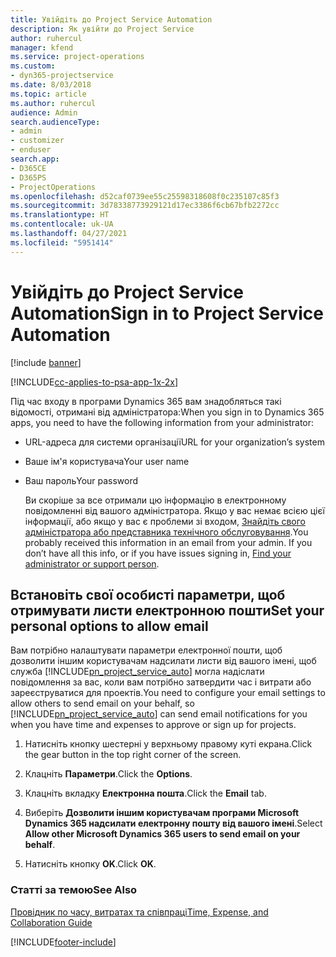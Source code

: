 ```yaml
---
title: Увійдіть до Project Service Automation
description: Як увійти до Project Service
author: ruhercul
manager: kfend
ms.service: project-operations
ms.custom:
- dyn365-projectservice
ms.date: 8/03/2018
ms.topic: article
ms.author: ruhercul
audience: Admin
search.audienceType:
- admin
- customizer
- enduser
search.app:
- D365CE
- D365PS
- ProjectOperations
ms.openlocfilehash: d52caf0739ee55c25598318608f0c235107c85f3
ms.sourcegitcommit: 3d78338773929121d17ec3386f6cb67bfb2272cc
ms.translationtype: HT
ms.contentlocale: uk-UA
ms.lasthandoff: 04/27/2021
ms.locfileid: "5951414"
---
```

# <a name="sign-in-to-project-service-automation"></a><span data-ttu-id="1df79-103">Увійдіть до Project Service Automation</span><span class="sxs-lookup"><span data-stu-id="1df79-103">Sign in to Project Service Automation</span></span>

[!include [banner](../includes/psa-now-project-operations.md)]

[!INCLUDE[cc-applies-to-psa-app-1x-2x](../includes/cc-applies-to-psa-app-1x-2x.md)]

<span data-ttu-id="1df79-104">Під час входу в програми Dynamics 365 вам знадобляться такі відомості, отримані від адміністратора:</span><span class="sxs-lookup"><span data-stu-id="1df79-104">When you sign in to Dynamics 365 apps, you need to have the following information from your administrator:</span></span>  
  
- <span data-ttu-id="1df79-105">URL-адреса для системи організації</span><span class="sxs-lookup"><span data-stu-id="1df79-105">URL for your organization’s system</span></span>  
  
- <span data-ttu-id="1df79-106">Ваше ім'я користувача</span><span class="sxs-lookup"><span data-stu-id="1df79-106">Your user name</span></span>  
  
- <span data-ttu-id="1df79-107">Ваш пароль</span><span class="sxs-lookup"><span data-stu-id="1df79-107">Your password</span></span>  
  
  <span data-ttu-id="1df79-108">Ви скоріше за все отримали цю інформацію в електронному повідомленні від вашого адміністратора. Якщо у вас немає всією цієї інформації, або якщо у вас є проблеми зі входом, [Знайдіть свого адміністратора або представника технічного обслуговування](/dynamics365/customerengagement/on-premises/basics/find-administrator-support).</span><span class="sxs-lookup"><span data-stu-id="1df79-108">You probably received this information in an email from your admin. If you don’t have all this info, or if you have issues signing in, [Find your administrator or support person](/dynamics365/customerengagement/on-premises/basics/find-administrator-support).</span></span>  
  
## <a name="set-your-personal-options-to-allow-email"></a><span data-ttu-id="1df79-109">Встановіть свої особисті параметри, щоб отримувати листи електронною пошти</span><span class="sxs-lookup"><span data-stu-id="1df79-109">Set your personal options to allow email</span></span>  
 <span data-ttu-id="1df79-110">Вам потрібно налаштувати параметри електронної пошти, щоб дозволити іншим користувачам надсилати листи від вашого імені, щоб служба [!INCLUDE[pn_project_service_auto](../includes/pn-project-service-auto.md)] могла надіслати повідомлення за вас, коли вам потрібно затвердити час і витрати або зареєструватися для проектів.</span><span class="sxs-lookup"><span data-stu-id="1df79-110">You need to configure your email settings to allow others to send email on your behalf, so [!INCLUDE[pn_project_service_auto](../includes/pn-project-service-auto.md)] can send email notifications for you when you have time and expenses to approve or sign up for projects.</span></span>  
  
1.  <span data-ttu-id="1df79-111">Натисніть кнопку шестерні у верхньому правому куті екрана.</span><span class="sxs-lookup"><span data-stu-id="1df79-111">Click the gear button in the top right corner of the screen.</span></span>  
  
2.  <span data-ttu-id="1df79-112">Клацніть **Параметри**.</span><span class="sxs-lookup"><span data-stu-id="1df79-112">Click the **Options**.</span></span>  
  
3.  <span data-ttu-id="1df79-113">Клацніть вкладку **Електронна пошта**.</span><span class="sxs-lookup"><span data-stu-id="1df79-113">Click the **Email** tab.</span></span>  
  
4.  <span data-ttu-id="1df79-114">Виберіть **Дозволити іншим користувачам програми Microsoft Dynamics 365 надсилати електронну пошту від вашого імені**.</span><span class="sxs-lookup"><span data-stu-id="1df79-114">Select **Allow other Microsoft Dynamics 365 users to send email on your behalf**.</span></span>  
  
5.  <span data-ttu-id="1df79-115">Натисніть кнопку **OK**.</span><span class="sxs-lookup"><span data-stu-id="1df79-115">Click **OK**.</span></span>  
  
### <a name="see-also"></a><span data-ttu-id="1df79-116">Статті за темою</span><span class="sxs-lookup"><span data-stu-id="1df79-116">See Also</span></span>  
 [<span data-ttu-id="1df79-117">Провідник по часу, витратах та співпраці</span><span class="sxs-lookup"><span data-stu-id="1df79-117">Time, Expense, and Collaboration Guide</span></span>](../psa/time-expense-collaboration-guide.md)


[!INCLUDE[footer-include](../includes/footer-banner.md)]